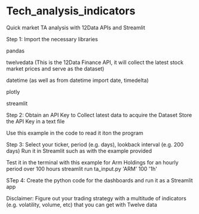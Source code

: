 # Tech_analysis_indicators
Quick market TA analysis with 12Data APIs and Streamlit

Step 1: Import the necessary libraries

pandas

twelvedata (This is the 12Data Finance API, it will collect the latest stock market prices and serve as the dataset)

datetime (as well as from datetime import date, timedelta)

plotly

streamlit

Step 2: Obtain an API Key to Collect latest data to acquire the Dataset
Store the API Key in a text file

Use this example in the code to read it iton the program 


Step 3: Select your ticker, period (e.g. days), lookback interval (e.g. 200 days)
Run it in Streamlit such as with the example provided



Test it in the terminal with this example for Arm Holdings for an hourly period over 100 hours
streamlit run ta_input.py 'ARM' 100 '1h'

STep 4:
Create the python code for the dashboards and run it as a Streamlit app

Disclaimer:
Figure out your trading strategy with a multitude of indicators (e.g. volatility, volume, etc) that you can get with Twelve data

  
